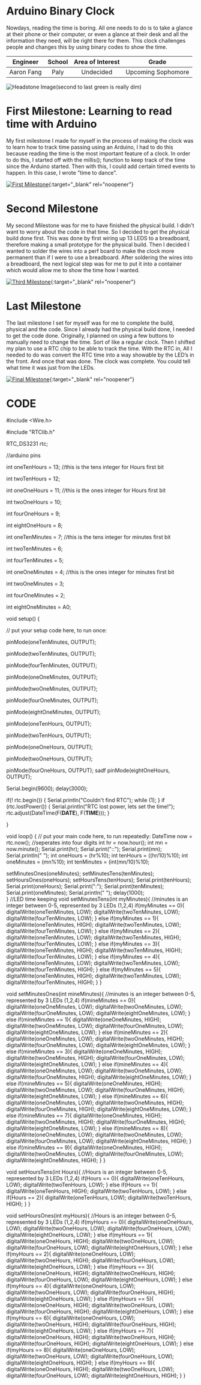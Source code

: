 # Arduino Binary Clock
Nowdays, reading the time is boring. All one needs to do is to take a glance at their phone or their computer, or even a glance at their desk and all the information they need, will be right there for them. This clock challenges people and changes this by using binary codes to show the time.  

| **Engineer** | **School** | **Area of Interest** | **Grade** |
|:--:|:--:|:--:|:--:|
| Aaron Fang | Paly | Undecided | Upcoming Sophomore 

![Headstone Image](https://cdn.discordapp.com/attachments/799773888032014406/857099616511328276/IMG_0419.jpg)(second to last green is really dim)
  
# First Milestone: Learning to read time with Arduino 
My first milestone I made for myself in the process of making the clock was to learn how to track time passing using an Arduino, I had to do this because reading the time is the most important feature of a clock. In order to do this, I started off with the millis(); function to keep track of the time since the Arduino started. Then with this, I could add certain timed events to happen. In this case, I wrote "time to dance".

[![First Milestone](https://cdn.discordapp.com/attachments/799773888032014406/858075178101768232/Screen_Shot_2021-06-25_at_1.01.29_PM.png)](https://youtu.be/JirGGPNNe5g&feature=emb_logo "First Milestone"){:target="_blank" rel="noopener"}

# Second Milestone
My second Milestone was for me to have finished the physical build. I didn't want to worry about the code in that time. So I decided to get the physical build done first. This was done by first wiring up 13 LEDS to a breadboard, therefore making a small prototype for the physical build. Then I decided I wanted to solder the wires into a perf board to make the clock more permanent than if I were to use a breadboard. After soldering the wires into a breadboard, the next logical step was for me to put it into a container which would allow me to show the time how I wanted. 

[![Third Milestone](https://res.cloudinary.com/marcomontalbano/image/upload/v1612574014/video_to_markdown/images/youtube--y3VAmNlER5Y-c05b58ac6eb4c4700831b2b3070cd403.jpg)](https://youtu.be/vvg8xu6B3hI){:target="_blank" rel="noopener"}
# Last Milestone
The last milestone I set for myself was for me to complete the build, physical and the code. Since I already had the physical build done, I needed to get the code done. Originally, I planned on using a few buttons to manually need to change the time. Sort of like a regular clock. Then I shifted my plan to use a RTC chip to be able to track the time. With the RTC in, All I needed to do was convert the RTC time into a way showable by the LED’s in the front. And once that was done. The clock was complete. You could tell what time it was just from the LEDs. 



[![Final Milestone](https://res.cloudinary.com/marcomontalbano/image/upload/v1612574117/video_to_markdown/images/youtube--CaCazFBhYKs-c05b58ac6eb4c4700831b2b3070cd403.jpg)](https://www.youtube.com/watch?v=CaCazFBhYKs "First Milestone"){:target="_blank" rel="noopener"}

# CODE
#include <Wire.h>

#include "RTClib.h"

RTC_DS3231 rtc;

 //arduino pins
 
int oneTenHours = 13; //this is the tens integer for Hours first bit

int twoTenHours = 12;

int oneOneHours = 11; //this is the ones integer for Hours first bit

int twoOneHours = 10;

int fourOneHours = 9;

int eightOneHours = 8;

int oneTenMinutes = 7; //this is the tens integer for minutes first bit

int twoTenMinutes = 6;

int fourTenMinutes = 5;

int oneOneMinutes = 4; //this is the ones integer for minutes first bit

int twoOneMinutes = 3;

int fourOneMinutes = 2;

int eightOneMinutes = A0;


void setup() {

  // put your setup code here, to run once:
  
  pinMode(oneTenMinutes, OUTPUT);
  
  pinMode(twoTenMinutes, OUTPUT);
  
  pinMode(fourTenMinutes, OUTPUT);
  
  pinMode(oneOneMinutes, OUTPUT);
  
  pinMode(twoOneMinutes, OUTPUT);
  
  pinMode(fourOneMinutes, OUTPUT);
  
  pinMode(eightOneMinutes, OUTPUT);
  
  pinMode(oneTenHours, OUTPUT);
  
  pinMode(twoTenHours, OUTPUT);
  
  pinMode(oneOneHours, OUTPUT);
  
  pinMode(twoOneHours, OUTPUT);
  
  pinMode(fourOneHours, OUTPUT);
  sadf
  pinMode(eightOneHours, OUTPUT);
  
  
  Serial.begin(9600);
  delay(3000);

  if(! rtc.begin()) {
    Serial.println("Couldn't find RTC");
    while (1);
  }
  if (rtc.lostPower()) {
    Serial.println("RTC lost power, lets set the time!");
    rtc.adjust(DateTime(F(__DATE__), F(__TIME__)));
  }
  
}

void loop() {
  // put your main code here, to run repeatedly:
  DateTime now = rtc.now();
  //seperates into four digits
  int hr = now.hour();
  int mn = now.minute();
  Serial.print(hr);
  Serial.print("::");
  Serial.print(mn);
  Serial.println(" ");
  int oneHours = (hr%10);
  int tenHours = ((hr/10)%10);
  int oneMinutes = (mn%10);
  int tenMinutes = (int(mn/10)%10);

  setMinutesOnes(oneMinutes);
  setMinutesTens(tenMinutes);
  setHoursOnes(oneHours);
  setHoursTens(tenHours);
  Serial.print(tenHours);
  Serial.print(oneHours);
  Serial.print(":");
  Serial.print(tenMinutes);
  Serial.print(oneMinutes);
  Serial.println(" ");
  delay(1000);  
}
//LED time keeping
void setMinutesTens(int myMinutes){ //minutes is an integer between 0-5, represented by 3 LEDs (1,2,4)
  if(myMinutes == 0){
    digitalWrite(oneTenMinutes, LOW);
    digitalWrite(twoTenMinutes, LOW);
    digitalWrite(fourTenMinutes, LOW);
  }
  else if(myMinutes == 1){
    digitalWrite(oneTenMinutes, HIGH);
    digitalWrite(twoTenMinutes, LOW);
    digitalWrite(fourTenMinutes, LOW);
  }
  else if(myMinutes == 2){
    digitalWrite(oneTenMinutes, LOW);
    digitalWrite(twoTenMinutes, HIGH);
    digitalWrite(fourTenMinutes, LOW);
  }
  else if(myMinutes == 3){
    digitalWrite(oneTenMinutes, HIGH);
    digitalWrite(twoTenMinutes, HIGH);
    digitalWrite(fourTenMinutes, LOW);
  }
  else if(myMinutes == 4){
    digitalWrite(oneTenMinutes, LOW);
    digitalWrite(twoTenMinutes, LOW);
    digitalWrite(fourTenMinutes, HIGH);
  }
  else if(myMinutes == 5){
    digitalWrite(oneTenMinutes, HIGH);
    digitalWrite(twoTenMinutes, LOW);
    digitalWrite(fourTenMinutes, HIGH);
  }
}

void setMinutesOnes(int mineMinutes){ //minutes is an integer between 0-5, represented by 3 LEDs (1,2,4)
  if(mineMinutes == 0){
    digitalWrite(oneOneMinutes, LOW);
    digitalWrite(twoOneMinutes, LOW);
    digitalWrite(fourOneMinutes, LOW);
    digitalWrite(eightOneMinutes, LOW);
  }
  else if(mineMinutes == 1){
    digitalWrite(oneOneMinutes, HIGH);
    digitalWrite(twoOneMinutes, LOW);
    digitalWrite(fourOneMinutes, LOW);
    digitalWrite(eightOneMinutes, LOW);
  }
  else if(mineMinutes == 2){
    digitalWrite(oneOneMinutes, LOW);
    digitalWrite(twoOneMinutes, HIGH);
    digitalWrite(fourOneMinutes, LOW);
    digitalWrite(eightOneMinutes, LOW);
  }
  else if(mineMinutes == 3){
    digitalWrite(oneOneMinutes, HIGH);
    digitalWrite(twoOneMinutes, HIGH);
    digitalWrite(fourOneMinutes, LOW);
    digitalWrite(eightOneMinutes, LOW);
  }
  else if(mineMinutes == 4){
    digitalWrite(oneOneMinutes, LOW);
    digitalWrite(twoOneMinutes, LOW);
    digitalWrite(fourOneMinutes, HIGH);
    digitalWrite(eightOneMinutes, LOW);
  }
  else if(mineMinutes == 5){
    digitalWrite(oneOneMinutes, HIGH);
    digitalWrite(twoOneMinutes, LOW);
    digitalWrite(fourOneMinutes, HIGH);
    digitalWrite(eightOneMinutes, LOW);
  }
  else if(mineMinutes == 6){
    digitalWrite(oneOneMinutes, LOW);
    digitalWrite(twoOneMinutes, HIGH);
    digitalWrite(fourOneMinutes, HIGH);
    digitalWrite(eightOneMinutes, LOW);
  }
  else if(mineMinutes == 7){
    digitalWrite(oneOneMinutes, HIGH);
    digitalWrite(twoOneMinutes, HIGH);
    digitalWrite(fourOneMinutes, HIGH);
    digitalWrite(eightOneMinutes, LOW);
  }
  else if(mineMinutes == 8){
    digitalWrite(oneOneMinutes, LOW);
    digitalWrite(twoOneMinutes, LOW);
    digitalWrite(fourOneMinutes, LOW);
    digitalWrite(eightOneMinutes, HIGH);
  }
  else if(mineMinutes == 9){
    digitalWrite(oneOneMinutes, HIGH);
    digitalWrite(twoOneMinutes, LOW);
    digitalWrite(fourOneMinutes, LOW);
    digitalWrite(eightOneMinutes, HIGH);
  }
}

void setHoursTens(int Hours){ //Hours is an integer between 0-5, represented by 3 LEDs (1,2,4)
  if(Hours == 0){
    digitalWrite(oneTenHours, LOW);
    digitalWrite(twoTenHours, LOW);
  }
  else if(Hours == 1){
    digitalWrite(oneTenHours, HIGH);
    digitalWrite(twoTenHours, LOW);
  }
  else if(Hours == 2){
    digitalWrite(oneTenHours, LOW);
    digitalWrite(twoTenHours, HIGH);
  }
}

void setHoursOnes(int myHours){ //Hours is an integer between 0-5, represented by 3 LEDs (1,2,4)
  if(myHours == 0){
    digitalWrite(oneOneHours, LOW);
    digitalWrite(twoOneHours, LOW);
    digitalWrite(fourOneHours, LOW);
    digitalWrite(eightOneHours, LOW);
  }
  else if(myHours == 1){
    digitalWrite(oneOneHours, HIGH);
    digitalWrite(twoOneHours, LOW);
    digitalWrite(fourOneHours, LOW);
    digitalWrite(eightOneHours, LOW);
  }
  else if(myHours == 2){
    digitalWrite(oneOneHours, LOW);
    digitalWrite(twoOneHours, HIGH);
    digitalWrite(fourOneHours, LOW);
    digitalWrite(eightOneHours, LOW);
  }
  else if(myHours == 3){
    digitalWrite(oneOneHours, HIGH);
    digitalWrite(twoOneHours, HIGH);
    digitalWrite(fourOneHours, LOW);
    digitalWrite(eightOneHours, LOW);
  }
  else if(myHours == 4){
    digitalWrite(oneOneHours, LOW);
    digitalWrite(twoOneHours, LOW);
    digitalWrite(fourOneHours, HIGH);
    digitalWrite(eightOneHours, LOW);
  }
  else if(myHours == 5){
    digitalWrite(oneOneHours, HIGH);
    digitalWrite(twoOneHours, LOW);
    digitalWrite(fourOneHours, HIGH);
    digitalWrite(eightOneHours, LOW);
  }
  else if(myHours == 6){
    digitalWrite(oneOneHours, LOW);
    digitalWrite(twoOneHours, HIGH);
    digitalWrite(fourOneHours, HIGH);
    digitalWrite(eightOneHours, LOW);
  }
  else if(myHours == 7){
    digitalWrite(oneOneHours, HIGH);
    digitalWrite(twoOneHours, HIGH);
    digitalWrite(fourOneHours, HIGH);
    digitalWrite(eightOneHours, LOW);
  }
  else if(myHours == 8){
    digitalWrite(oneOneHours, LOW);
    digitalWrite(twoOneHours, LOW);
    digitalWrite(fourOneHours, LOW);
    digitalWrite(eightOneHours, HIGH);
  }
  else if(myHours == 9){
    digitalWrite(oneOneHours, HIGH);
    digitalWrite(twoOneHours, LOW);
    digitalWrite(fourOneHours, LOW);
    digitalWrite(eightOneHours, HIGH);
  }
}
